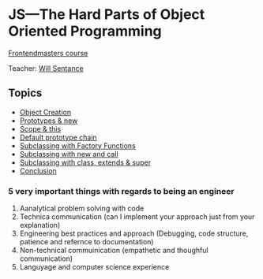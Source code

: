 # JS—The Hard Parts of Object Oriented Programming

[Frontendmasters course](https://frontendmasters.com/courses/object-oriented-js/)

Teacher: [Will Sentance](https://twitter.com/willsentance)

## Topics

* [Object Creation](src/01-object-creation.md)
* [Prototypes & new](src/02-prototypes-and-new.md)
* [Scope & this](src/03-scope-and-this.md)
* [Default prototype chain](src/04-default-prototype-chain.md)
* [Subclassing with Factory Functions](src/05-subclassing-factory-functions.md)
* [Subclassing with new and call](src/06-new-and-call.md)
* [Subclassing with class, extends & super](src/07-subclassing-extends.md)
* [Conclusion](src/08-conclusion.md)

### 5 very important things with regards to being an engineer

1. Aanalytical problem solving with code
2. Technica communication (can I implement your approach just from your explanation)
3. Engineering best practices and approach (Debugging, code structure, patience and refernce to documentation)
4. Non-technical commuinication (empathetic and thoughful communication)
5. Languyage and computer science experience
